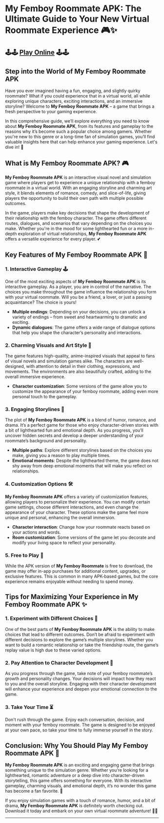 # My Femboy Roommate APK: The Ultimate Guide to Your New Virtual Roommate Experience 🎮✨

## 🕹🕹 [Play Online](https://bom.so/gQiVLM) 🕹🕹

## Step into the World of My Femboy Roommate APK

Have you ever imagined having a fun, engaging, and slightly quirky roommate? What if you could experience that in a virtual world, all while exploring unique characters, exciting interactions, and an immersive storyline? Welcome to **My Femboy Roommate APK** – a game that brings a fresh perspective to your gaming experience.

In this comprehensive guide, we’ll explore everything you need to know about **My Femboy Roommate APK**, from its features and gameplay to the reasons why it’s become such a popular choice among gamers. Whether you're new to this genre or a long-time fan of simulation games, you’ll find valuable insights here that can help enhance your gaming experience. Let's dive in! 🚀

## What is My Femboy Roommate APK? 🎮

**My Femboy Roommate APK** is an interactive visual novel and simulation game where players get to experience a unique relationship with a femboy roommate in a virtual world. With an engaging storyline and charming art style, it blends elements of romance, comedy, and slice-of-life, giving players the opportunity to build their own path with multiple possible outcomes.

In the game, players make key decisions that shape the development of their relationship with the femboy character. The game offers different routes, dialogues, and scenarios that vary depending on the choices you make. Whether you're in the mood for some lighthearted fun or a more in-depth exploration of virtual relationships, **My Femboy Roommate APK** offers a versatile experience for every player. 💕

## Key Features of My Femboy Roommate APK 🌟

### 1. **Interactive Gameplay** 🕹️

One of the most exciting aspects of **My Femboy Roommate APK** is its interactive gameplay. As a player, you are in control of the narrative. The choices you make throughout the game influence the relationship you form with your virtual roommate. Will you be a friend, a lover, or just a passing acquaintance? The choice is yours!

- **Multiple endings**: Depending on your decisions, you can unlock a variety of endings – from sweet and heartwarming to dramatic and exciting.
- **Dynamic dialogues**: The game offers a wide range of dialogue options that help you shape the character’s personality and interactions.

### 2. **Charming Visuals and Art Style** 🎨

The game features high-quality, anime-inspired visuals that appeal to fans of visual novels and simulation games alike. The characters are well-designed, with attention to detail in their clothing, expressions, and movements. The environments are also beautifully crafted, adding to the overall immersive experience.

- **Character customization**: Some versions of the game allow you to customize the appearance of your femboy roommate, adding even more personal touch to the gameplay.

### 3. **Engaging Storylines** 📖

The plot of **My Femboy Roommate APK** is a blend of humor, romance, and drama. It’s a perfect game for those who enjoy character-driven stories with a bit of lighthearted fun and emotional depth. As you progress, you’ll uncover hidden secrets and develop a deeper understanding of your roommate’s background and personality.

- **Multiple paths**: Explore different storylines based on the choices you make, giving you a reason to play multiple times.
- **Emotional moments**: Despite the lighthearted theme, the game does not shy away from deep emotional moments that will make you reflect on relationships.

### 4. **Customization Options** 🛠️

**My Femboy Roommate APK** offers a variety of customization features, allowing players to personalize their experience. You can modify certain game settings, choose different interactions, and even change the appearance of your character. These options make the game feel more unique and personal, enhancing the overall immersion.

- **Character interaction**: Change how your roommate reacts based on your actions and words.
- **Room customization**: Some versions of the game let you decorate and modify your living space to reflect your personality.

### 5. **Free to Play** 💸

While the APK version of **My Femboy Roommate** is free to download, the game may offer in-app purchases for additional content, upgrades, or exclusive features. This is common in many APK-based games, but the core experience remains enjoyable without needing to spend money.

## Tips for Maximizing Your Experience in My Femboy Roommate APK ✨

### 1. **Experiment with Different Choices** 🤔

One of the best parts of **My Femboy Roommate APK** is the ability to make choices that lead to different outcomes. Don’t be afraid to experiment with different decisions to explore the game’s multiple storylines. Whether you want to build a romantic relationship or take the friendship route, the game’s replay value is high due to these varied options.

### 2. **Pay Attention to Character Development** 🧠

As you progress through the game, take note of your femboy roommate’s growth and personality changes. Your decisions will impact how they react to you and the overall storyline. Engaging with their character development will enhance your experience and deepen your emotional connection to the game.

### 3. **Take Your Time** ⏳

Don't rush through the game. Enjoy each conversation, decision, and moment with your femboy roommate. The game is designed to be enjoyed at your own pace, so take your time to fully immerse yourself in the story.

## Conclusion: Why You Should Play My Femboy Roommate APK 🎉

**My Femboy Roommate APK** is an exciting and engaging game that brings something unique to the simulation genre. Whether you’re looking for a lighthearted, romantic adventure or a deep dive into character-driven storytelling, this game offers something for everyone. With its interactive gameplay, charming visuals, and emotional depth, it’s no wonder this game has become a fan favorite. 🌟

If you enjoy simulation games with a touch of romance, humor, and a bit of drama, **My Femboy Roommate APK** is definitely worth checking out. Download it today and embark on your own virtual roommate adventure! 🚀💖

---
